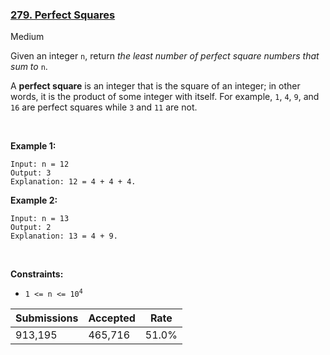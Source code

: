 ### [279. Perfect Squares](https://leetcode.com/problems/perfect-squares/)

Medium

Given an integer `` n ``, return _the least number of perfect square numbers that sum to_ `` n ``.

A __perfect square__ is an integer that is the square of an integer; in other words, it is the product of some integer with itself. For example, `` 1 ``, `` 4 ``, `` 9 ``, and `` 16 `` are perfect squares while `` 3 `` and `` 11 `` are not.

 

__Example 1:__

```
Input: n = 12
Output: 3
Explanation: 12 = 4 + 4 + 4.
```

__Example 2:__

```
Input: n = 13
Output: 2
Explanation: 13 = 4 + 9.
```

 

__Constraints:__

*   <code>1 <= n <= 10<sup>4</sup></code>

| Submissions    | Accepted     | Rate   |
| -------------- | ------------ | ------ |
| 913,195 | 465,716 | 51.0% |